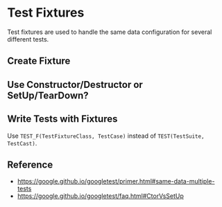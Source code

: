 # Test Fixtures

Test fixtures are used to handle the same data configuration for several different tests.

## Create Fixture

## Use Constructor/Destructor or SetUp/TearDown?

## Write Tests with Fixtures

Use `TEST_F(TestFixtureClass, TestCase)` instead of `TEST(TestSuite, TestCast)`.

## Reference

- https://google.github.io/googletest/primer.html#same-data-multiple-tests
- https://google.github.io/googletest/faq.html#CtorVsSetUp